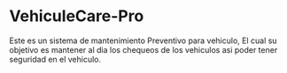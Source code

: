 # VehiculeCare-Pro
Este es un sistema de mantenimiento Preventivo para vehiculo, El cual su objetivo es mantener al dia los chequeos de los vehiculos asi poder tener seguridad en el vehiculo.
